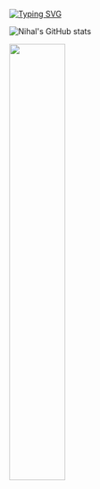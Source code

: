 

[![Typing SVG](https://readme-typing-svg.demolab.com?font=Chakra+Petch&weight=700&size=35&duration=3000&pause=1&color=01E095&center=true&vCenter=true&random=false&width=435&lines=I+am+Nihal;I+am+Cntrlx)]()

![Nihal's GitHub stats](https://github-readme-stats.vercel.app/api?username=cntrlx&theme=tokyonight&show_icons=true)



<img align="center" width="44.57%" src="https://github-readme-stats.vercel.app/api/top-langs/?username=cntrlx&layout=donut&theme=dracula&hide=makefile,cmake" />
